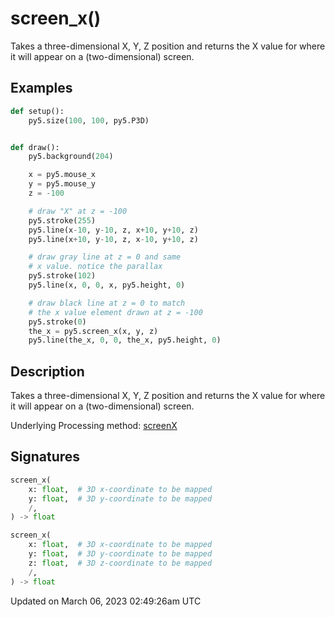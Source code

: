 # screen_x()

Takes a three-dimensional X, Y, Z position and returns the X value for where it will appear on a (two-dimensional) screen.

## Examples

<div class="example-table">

<div class="example-row"><div class="example-cell-image">

</div><div class="example-cell-code">

```python
def setup():
    py5.size(100, 100, py5.P3D)


def draw():
    py5.background(204)

    x = py5.mouse_x
    y = py5.mouse_y
    z = -100

    # draw "X" at z = -100
    py5.stroke(255)
    py5.line(x-10, y-10, z, x+10, y+10, z)
    py5.line(x+10, y-10, z, x-10, y+10, z)

    # draw gray line at z = 0 and same
    # x value. notice the parallax
    py5.stroke(102)
    py5.line(x, 0, 0, x, py5.height, 0)

    # draw black line at z = 0 to match
    # the x value element drawn at z = -100
    py5.stroke(0)
    the_x = py5.screen_x(x, y, z)
    py5.line(the_x, 0, 0, the_x, py5.height, 0)
```

</div></div>

</div>

## Description

Takes a three-dimensional X, Y, Z position and returns the X value for where it will appear on a (two-dimensional) screen.

Underlying Processing method: [screenX](https://processing.org/reference/screenX_.html)

## Signatures

```python
screen_x(
    x: float,  # 3D x-coordinate to be mapped
    y: float,  # 3D y-coordinate to be mapped
    /,
) -> float

screen_x(
    x: float,  # 3D x-coordinate to be mapped
    y: float,  # 3D y-coordinate to be mapped
    z: float,  # 3D z-coordinate to be mapped
    /,
) -> float
```

Updated on March 06, 2023 02:49:26am UTC
